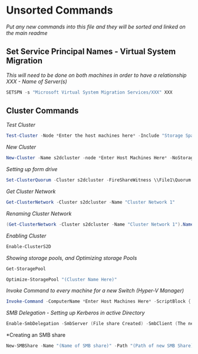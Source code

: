 # Unsorted Commands

*Put any new commands into this file and they will be sorted and linked on the main readme*

## Set Service Principal Names - Virtual System Migration

*This will need to be done on both machines in order to have a relationship* 
*XXX - Name of Server(s)*

```Powershell
SETSPN -s "Microsoft Virtual System Migration Services/XXX" XXX
```
## Cluster Commands

*Test Cluster* 

```Powershell
Test-Cluster -Node *Enter the host machines here* -Include "Storage Space Direct",Incentory,Network,"System Configuration"
```
*New Cluster*

```Powershell
New-Cluster -Name s2dcluster -node *Enter Host Machines Here* -NoStorage -StaticAddress 192.168.1.x
```
*Setting up form drive*

```Powershell
Set-ClusterQuorum -Cluster s2dcluster -FireShareWitness \\File1\Quorum
```

*Get Cluster Network*

```Powershell
Get-ClusterNetwork -Cluster s2dcluster -Name "Cluster Network 1"
```

*Renaming Cluster Network*

```Powershell
(Get-ClusterNetwork -Cluster s2dcluster -Name "Cluster Network 1").Name = "(Whatever Name You Choose)"
```

*Enabling Cluster*

```Powershell
Enable-ClusterS2D
```

*Showing storage pools, and Optimizing storage Pools*

```Powershell
Get-StoragePool

Optimize-StoragePool "(Cluster Name Here)"
```

*Invoke Command to every machine for a new Switch (Hyper-V Manager)*

```Powershell
Invoke-Command -ComputerName *Enter Host Machines Here* -ScriptBlock { New-VMSwitch -Name "Production" -NetAdaptorName ethernet0 -EnableEmbeddedteaming $True -AllowManagementOS $True } 
```

*SMB Delegation - Setting up Kerberos in active Directory*

```Powershell
Enable-SmbDelegation -SmbServer (File share Created) -SmbClient (The new cluster)
```

*Creating an SMB share 

```Powershell
New-SMBShare -Name "(Name of SMB share)" -Path "(Path of new SMB Share)" -FullAccess "(Whoever you want to have access)" 
```

